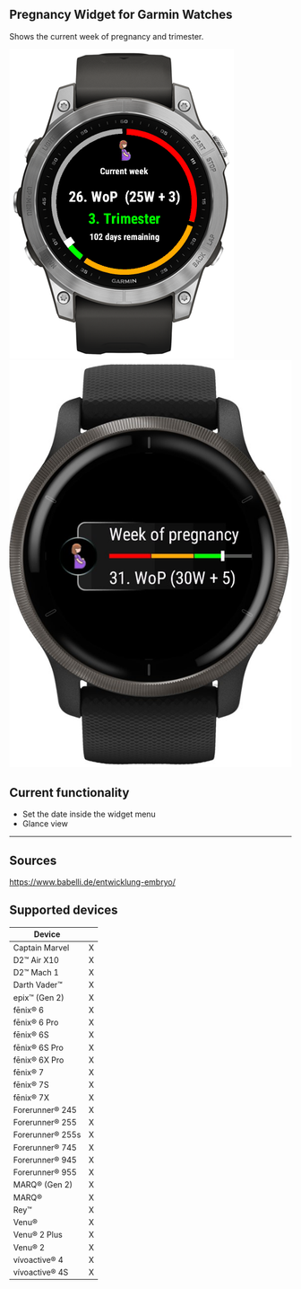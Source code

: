 ## Pregnancy Widget for Garmin Watches

Shows the current week of pregnancy and trimester.

![MainView](screenshots/MainViewENG.png) ![MainView](screenshots/GlanceViewENG2.jpeg)

## Current functionality

- Set the date inside the widget menu
- Glance view

---------
## Sources

https://www.babelli.de/entwicklung-embryo/



## Supported devices

<table>
  <thead>
    <tr>
      <th>Device</th>
      <th></th>
    </tr>
  </thead>
  <tbody>
    <tr>
      <td>Captain Marvel</td>
      <td>X</td>
    </tr>
    <tr>
      <td>D2™ Air X10</td>
      <td>X</td>
    </tr>
    <tr>
      <td>D2™ Mach 1</td>
      <td>X</td>
    </tr>
    <tr>
      <td>Darth Vader™</td>
      <td>X</td>
    </tr>
    <tr>
      <td>epix™ (Gen 2)</td>
      <td>X</td>
    </tr>
    <tr>
      <td>fēnix® 6</td>
      <td>X</td>
    </tr>
    <tr>
      <td>fēnix® 6 Pro</td>
      <td>X</td>
    </tr>
    <tr>
      <td>fēnix® 6S</td>
      <td>X</td>
    </tr>
    <tr>
      <td>fēnix® 6S Pro</td>
      <td>X</td>
    </tr>
    <tr>
      <td>fēnix® 6X Pro</td>
      <td>X</td>
    </tr>
    <tr>
      <td>fēnix® 7</td>
      <td>X</td>
    </tr>
    <tr>
      <td>fēnix® 7S</td>
      <td>X</td>
    </tr>
    <tr>
      <td>fēnix® 7X</td>
      <td>X</td>
    </tr>
    <tr>
      <td>Forerunner® 245</td>
      <td>X</td>
    </tr>
    <tr>
      <td>Forerunner® 255</td>
      <td>X</td>
    </tr>
    <tr>
      <td>Forerunner® 255s</td>
      <td>X</td>
    </tr>
    <tr>
      <td>Forerunner® 745</td>
      <td>X</td>
    </tr>
    <tr>
      <td>Forerunner® 945</td>
      <td>X</td>
    </tr>
    <tr>
      <td>Forerunner® 955</td>
      <td>X</td>
    </tr>
    <tr>
      <td>MARQ® (Gen 2)</td>
      <td>X</td>
    </tr>
    <tr>
      <td>MARQ®</td>
      <td>X</td>
    </tr>
    <tr>
      <td>Rey™</td>
      <td>X</td>
    </tr>
    <tr>
      <td>Venu®</td>
      <td>X</td>
    </tr>
    <tr>
      <td>Venu® 2 Plus</td>
      <td>X</td>
    </tr>
    <tr>
      <td>Venu® 2</td>
      <td>X</td>
    </tr>
    <tr>
      <td>vívoactive® 4</td>
      <td>X</td>
    </tr>
    <tr>
      <td>vívoactive® 4S</td>
      <td>X</td>
    </tr>
  </tbody>
</table>

